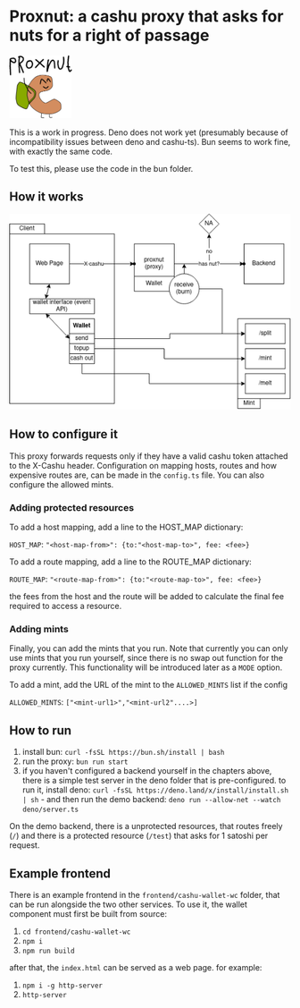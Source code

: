 # Proxnut: a cashu proxy that asks for nuts for a right of passage

<img src="docs/proxnut.png" width="112px" height="112px">

This is a work in progress. Deno does not work yet (presumably because of incompatibility issues between deno and cashu-ts). Bun seems to work fine, with exactly the same code. 

To test this, please use the code in the bun folder.

## How it works

![setup](./docs/setup.png)

## How to configure it

This proxy forwards requests only if they have a valid cashu token attached to the X-Cashu header. Configuration on mapping hosts, routes and how expensive routes are, can be made in the `config.ts` file. You can also configure the allowed mints.

### Adding protected resources
To add a host mapping, add a line to the HOST_MAP dictionary:

`HOST_MAP`: ```"<host-map-from>": {to:"<host-map-to>", fee: <fee>}```

To add a route mapping, add a line to the ROUTE_MAP dictionary:

`ROUTE_MAP`: ```"<route-map-from>": {to:"<route-map-to>", fee: <fee>}```

the fees from the host and the route will be added to calculate the final fee required to access a resource.


### Adding mints
Finally, you can add the mints that you run. Note that currently you can only use mints that you run yourself, since there is no swap out function for the proxy currently. This functionality will be introduced later as a `MODE` option.

To add a mint, add the URL of the mint to the `ALLOWED_MINTS` list if the config

`ALLOWED_MINTS`: ```["<mint-url1>","<mint-url2"....>]```

## How to run

1. install bun: 
```curl -fsSL https://bun.sh/install | bash```
1. run the proxy: ```bun run start```
1. if you haven't configured a backend yourself in the chapters above, there is a simple test server in the deno folder that is pre-configured. to run it, install deno: `curl -fsSL https://deno.land/x/install/install.sh | sh` - and then run the demo backend:  `deno run --allow-net --watch deno/server.ts`


On the demo backend, there is a unprotected resources, that routes freely (`/`) and there is a protected resource (`/test`) that asks for 1 satoshi per request.

## Example frontend
There is an example frontend in the `frontend/cashu-wallet-wc` folder, that can be run alongside the two other services. To use it, the wallet component must first be built from source:

1. `cd frontend/cashu-wallet-wc`
1. `npm i`
1. `npm run build`

after that, the `index.html` can be served as a web page. for example:

1. `npm i -g http-server`
1. `http-server`

